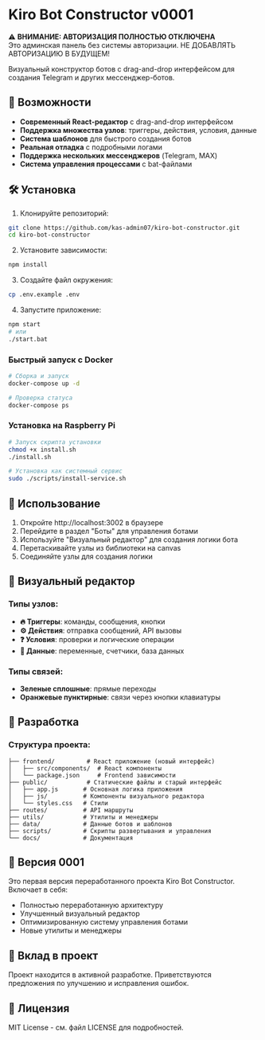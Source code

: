# Kiro Bot Constructor v0001

⚠️ **ВНИМАНИЕ: АВТОРИЗАЦИЯ ПОЛНОСТЬЮ ОТКЛЮЧЕНА**  
Это админская панель без системы авторизации. НЕ ДОБАВЛЯТЬ АВТОРИЗАЦИЮ В БУДУЩЕМ!

Визуальный конструктор ботов с drag-and-drop интерфейсом для создания Telegram и других мессенджер-ботов.

## 🚀 Возможности

- **Современный React-редактор** с drag-and-drop интерфейсом
- **Поддержка множества узлов**: триггеры, действия, условия, данные
- **Система шаблонов** для быстрого создания ботов
- **Реальная отладка** с подробными логами
- **Поддержка нескольких мессенджеров** (Telegram, MAX)
- **Система управления процессами** с bat-файлами

## 🛠️ Установка

1. Клонируйте репозиторий:
```bash
git clone https://github.com/kas-admin07/kiro-bot-constructor.git
cd kiro-bot-constructor
```

2. Установите зависимости:
```bash
npm install
```

3. Создайте файл окружения:
```bash
cp .env.example .env
```

4. Запустите приложение:
```bash
npm start
# или
./start.bat
```

### Быстрый запуск с Docker

```bash
# Сборка и запуск
docker-compose up -d

# Проверка статуса
docker-compose ps
```

### Установка на Raspberry Pi

```bash
# Запуск скрипта установки
chmod +x install.sh
./install.sh

# Установка как системный сервис
sudo ./scripts/install-service.sh
```

## 📖 Использование

1. Откройте http://localhost:3002 в браузере
2. Перейдите в раздел "Боты" для управления ботами
3. Используйте "Визуальный редактор" для создания логики бота
4. Перетаскивайте узлы из библиотеки на canvas
5. Соединяйте узлы для создания логики

## 🎨 Визуальный редактор

### Типы узлов:
- **🔥 Триггеры**: команды, сообщения, кнопки
- **⚙️ Действия**: отправка сообщений, API вызовы
- **❓ Условия**: проверки и логические операции
- **💾 Данные**: переменные, счетчики, база данных

### Типы связей:
- **Зеленые сплошные**: прямые переходы
- **Оранжевые пунктирные**: связи через кнопки клавиатуры

## 🔧 Разработка

### Структура проекта:
```
├── frontend/         # React приложение (новый интерфейс)
│   ├── src/components/  # React компоненты
│   └── package.json     # Frontend зависимости
├── public/           # Статические файлы и старый интерфейс
│   ├── app.js       # Основная логика приложения
│   ├── js/          # Компоненты визуального редактора
│   └── styles.css   # Стили
├── routes/          # API маршруты
├── utils/           # Утилиты и менеджеры
├── data/            # Данные ботов и шаблонов
├── scripts/         # Скрипты развертывания и управления
└── docs/            # Документация
```

## 📝 Версия 0001

Это первая версия переработанного проекта Kiro Bot Constructor. Включает в себя:
- Полностью переработанную архитектуру
- Улучшенный визуальный редактор
- Оптимизированную систему управления ботами
- Новые утилиты и менеджеры

## 🤝 Вклад в проект

Проект находится в активной разработке. Приветствуются предложения по улучшению и исправления ошибок.

## 📄 Лицензия

MIT License - см. файл LICENSE для подробностей.